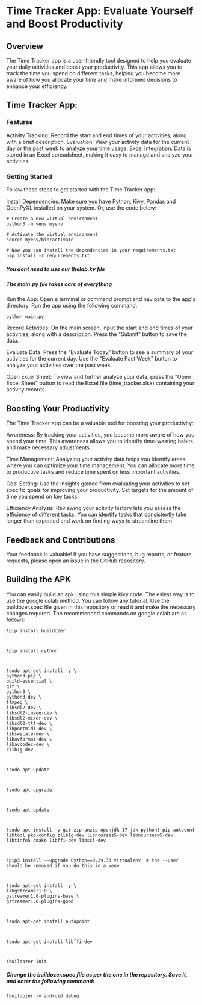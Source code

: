 # Time Tracker App: Evaluate Yourself and Boost Productivity

## Overview

The Time Tracker app is a user-friendly tool designed to help you evaluate your daily activities and boost your productivity. This app allows you to track the time you spend on different tasks, helping you become more aware of how you allocate your time and make informed decisions to enhance your efficiency.

## Time Tracker App:
### Features

Activity Tracking: Record the start and end times of your activities, along with a brief description.
Evaluation: View your activity data for the current day or the past week to analyze your time usage.
Excel Integration: Data is stored in an Excel spreadsheet, making it easy to manage and analyze your activities.

### Getting Started

Follow these steps to get started with the Time Tracker app:

Install Dependencies: Make sure you have Python, Kivy, Pandas and OpenPyXL installed on your system.
Or, use the code below: 

 	# Create a new virtual environment
	python3 -m venv myenv

	# Activate the virtual environment
	source myenv/bin/activate
	
 	# Now you can install the dependencies in your requirements.txt
  	pip install -r requirements.txt

##### You dont need to use our thelab.kv file
##### The main.py file takes care of everything

Run the App: Open a terminal or command prompt and navigate to the app's directory. Run the app using the following command: 

	python main.py

Record Activities: On the main screen, input the start and end times of your activities, along with a description. Press the "Submit" button to save the data.

Evaluate Data: Press the "Evaluate Today" button to see a summary of your activities for the current day. Use the "Evaluate Past Week" button to analyze your activities over the past week.

Open Excel Sheet: To view and further analyze your data, press the "Open Excel Sheet" button to read the Excel file (time_tracker.xlsx) containing your activity records.

## Boosting Your Productivity

The Time Tracker app can be a valuable tool for boosting your productivity:

Awareness: By tracking your activities, you become more aware of how you spend your time. This awareness allows you to identify time-wasting habits and make necessary adjustments.

Time Management: Analyzing your activity data helps you identify areas where you can optimize your time management. You can allocate more time to productive tasks and reduce time spent on less important activities.

Goal Setting: Use the insights gained from evaluating your activities to set specific goals for improving your productivity. Set targets for the amount of time you spend on key tasks.

Efficiency Analysis: Reviewing your activity history lets you assess the efficiency of different tasks. You can identify tasks that consistently take longer than expected and work on finding ways to streamline them.

## Feedback and Contributions

Your feedback is valuable! If you have suggestions, bug reports, or feature requests, please open an issue in the GitHub repository.

## Building the APK

You can easily build an apk using this simple kivy code. The esiest way is to use the google colab method. You can follow any tutorial. Use the buildozer.spec file given in this repository or read it and make the necessary changes required. The recommended commands on google colab are as follows:

	!pip install buildozer
#
 	!pip install cython
#
  	!sudo apt-get install -y \
    python3-pip \
    build-essential \
    git \
    python3 \
    python3-dev \
    ffmpeg \
    libsdl2-dev \
    libsdl2-image-dev \
    libsdl2-mixer-dev \
    libsdl2-ttf-dev \
    libportmidi-dev \
    libswscale-dev \
    libavformat-dev \
    libavcodec-dev \
    zlib1g-dev

#
	!sudo apt update
#
 	!sudo apt upgrade
#
	!sudo apt update
#
	!sudo apt install -y git zip unzip openjdk-17-jdk python3-pip autoconf libtool pkg-config zlib1g-dev libncurses5-dev libncursesw5-dev libtinfo5 cmake libffi-dev libssl-dev
#
	!pip3 install --upgrade Cython==0.29.33 virtualenv  # the --user should be removed if you do this in a venv
#
	!sudo apt-get install -y \
    libgstreamer1.0 \
    gstreamer1.0-plugins-base \
    gstreamer1.0-plugins-good
#
	!sudo apt-get install autopoint
#
 	!sudo apt-get install libffi-dev
#
  	!buildozer init
##### Change the buildozer.spec file as per the one in the repository. Save it, and enter the following command:

	!buildozer -v android debug
